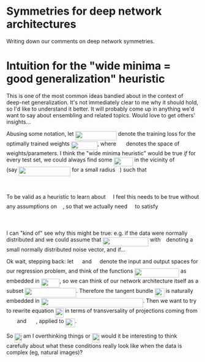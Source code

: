 # Symmetries for deep network architectures

Writing down our comments on deep network symmetries.


# Intuition for the "wide minima = good generalization" heuristic

This is one of the most common ideas bandied about in the context of deep-net generalization. It's not immediately clear to me why it should hold, so I'd like to understand it better. It will probably come up in anything we'd want to say about ensembling and related topics. Would love to get others' insights...

Abusing some notation, let <img src="/tex/f23990e4b614cdf57744cc78c2724e30.svg?invert_in_darkmode&sanitize=true" align=middle width=107.80972454999998pt height=24.65753399999998pt/> denote the training loss for the optimally trained weights <img src="/tex/7e5761f956ba40010cd6e62986fbf55c.svg?invert_in_darkmode&sanitize=true" align=middle width=68.72063385pt height=22.465723500000017pt/>, where <img src="/tex/84c95f91a742c9ceb460a83f9b5090bf.svg?invert_in_darkmode&sanitize=true" align=middle width=17.80826024999999pt height=22.465723500000017pt/> denotes the space of weights/parameters. I think the "wide minima heuristic" would be true *if* for every test set, we could always find some <img src="/tex/d296bb9b19425934b2ffccd914d86d9b.svg?invert_in_darkmode&sanitize=true" align=middle width=50.110244249999994pt height=22.465723500000017pt/> in the vicinity of <img src="/tex/db71b8514018f7f4533b3ab3922e2f39.svg?invert_in_darkmode&sanitize=true" align=middle width=29.99938094999999pt height=14.15524440000002pt/> (say <img src="/tex/229d508958ba23a5a46663eb4c5158df.svg?invert_in_darkmode&sanitize=true" align=middle width=135.38251484999998pt height=24.65753399999998pt/> for a small radius <img src="/tex/89f2e0d2d24bcf44db73aab8fc03252c.svg?invert_in_darkmode&sanitize=true" align=middle width=7.87295519999999pt height=14.15524440000002pt/>) such that

<p align="center"><img src="/tex/e0dd5b1203fcbec72ec1633c0752d9d6.svg?invert_in_darkmode&sanitize=true" align=middle width=209.6710374pt height=17.031940199999998pt/></p>

To be valid as a heuristic to learn about <img src="/tex/47291815667dfe5994c54805102e144b.svg?invert_in_darkmode&sanitize=true" align=middle width=11.337943649999989pt height=22.465723500000017pt/> I feel this needs to be true without any assumptions on <img src="/tex/47291815667dfe5994c54805102e144b.svg?invert_in_darkmode&sanitize=true" align=middle width=11.337943649999989pt height=22.465723500000017pt/>, so that we actually need <img src="/tex/31fae8b8b78ebe01cbfbe2fe53832624.svg?invert_in_darkmode&sanitize=true" align=middle width=12.210846449999991pt height=14.15524440000002pt/> to satisfy

<p align="center"><img src="/tex/48d9deb68ec233afe1d04022d85dfa91.svg?invert_in_darkmode&sanitize=true" align=middle width=193.38781275pt height=17.031940199999998pt/></p>

I can "kind of" see why this might be true: e.g. if the data were normally distributed and we could assume that <img src="/tex/9c6180eb4f3daf42155646793d0c2e07.svg?invert_in_darkmode&sanitize=true" align=middle width=119.58491819999999pt height=22.831056599999986pt/> with <img src="/tex/ef5f8e568bc89c138a5c7b7e417432d2.svg?invert_in_darkmode&sanitize=true" align=middle width=6.672392099999992pt height=14.15524440000002pt/> denoting a small normally distributed noise vector, and if...

Ok wait, stepping back: let <img src="/tex/cbfb1b2a33b28eab8a3e59464768e810.svg?invert_in_darkmode&sanitize=true" align=middle width=14.908688849999992pt height=22.465723500000017pt/> and <img src="/tex/91aac9730317276af725abd8cef04ca9.svg?invert_in_darkmode&sanitize=true" align=middle width=13.19638649999999pt height=22.465723500000017pt/> denote the input and output spaces for our regression problem, and think of the functions <img src="/tex/9ef670840b3e902d1dafbc4866c769d0.svg?invert_in_darkmode&sanitize=true" align=middle width=116.30133899999998pt height=24.65753399999998pt/> as embedded in <img src="/tex/aa46fb80cbf7d50b0d3510049d6760a3.svg?invert_in_darkmode&sanitize=true" align=middle width=48.196244249999985pt height=22.465723500000017pt/>, so we can think of our network architecture itself as a subset <img src="/tex/07476d36d4b76f1d6c97770825a42c01.svg?invert_in_darkmode&sanitize=true" align=middle width=133.92430919999998pt height=24.65753399999998pt/>. Therefore the tangent bundle <img src="/tex/a7e30f9fbd81d0480cea184f3e4e2f30.svg?invert_in_darkmode&sanitize=true" align=middle width=25.01486954999999pt height=22.465723500000017pt/> is naturally embedded in <img src="/tex/5f5da558137ec4e349a950e2c92845ad.svg?invert_in_darkmode&sanitize=true" align=middle width=266.34099855pt height=24.65753399999998pt/>. Then we want to try to rewrite equation <img src="/tex/d343a5beaabde2410ecf9f826344ed83.svg?invert_in_darkmode&sanitize=true" align=middle width=21.00464354999999pt height=24.65753399999998pt/> in terms of transversality of projections coming from <img src="/tex/4f7ac953e0d875228fe60821c709c517.svg?invert_in_darkmode&sanitize=true" align=middle width=23.50281614999999pt height=14.15524440000002pt/> and <img src="/tex/c72a872871f52b499d217293c895985e.svg?invert_in_darkmode&sanitize=true" align=middle width=21.045038849999987pt height=14.15524440000002pt/>, applied to <img src="/tex/a7e30f9fbd81d0480cea184f3e4e2f30.svg?invert_in_darkmode&sanitize=true" align=middle width=25.01486954999999pt height=22.465723500000017pt/>.

So <img src="/tex/2373cf469d437680d486880d09a60a97.svg?invert_in_darkmode&sanitize=true" align=middle width=18.721515449999988pt height=24.65753399999998pt/> am I overthinking things or <img src="/tex/9a7ba771198c084298aac5a69aa6a525.svg?invert_in_darkmode&sanitize=true" align=middle width=19.68612029999999pt height=24.65753399999998pt/> would it be interesting to think carefully about what these conditions really look like when the data is complex (eg, natural images)?
